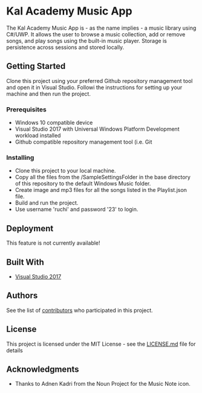 # Kal Academy Music App

The Kal Academy Music App is - as the name implies - a music library using C#/UWP. It allows the user to browse a music collection, add or remove songs, and play songs using the built-in music player. Storage is persistence across sessions and stored locally.

## Getting Started

Clone this project using your preferred Github repository management tool and open it in Visual Studio. Followi the instructions for setting up your machine and then run the project.

### Prerequisites

* Windows 10 compatible device
* Visual Studio 2017 with Universal Windows Platform Development workload installed
* Github compatible repository management tool (i.e. Git

### Installing

* Clone this project to your local machine.
* Copy all the files from the /SampleSettingsFolder in the base directory of this repository to the default Windows Music folder.
* Create image and mp3 files for all the songs listed in the Playlist.json file.
* Build and run the project.
* Use username 'ruchi' and password '23' to login.

## Deployment

This feature is not currently available!

## Built With

* [Visual Studio 2017](https://www.visualstudio.com/)

## Authors

See the list of [contributors](https://github.com/tigeringarden/KalAcademyMusicApp/graphs/contributors) who participated in this project.

## License

This project is licensed under the MIT License - see the [LICENSE.md](LICENSE.md) file for details

## Acknowledgments

* Thanks to Adnen Kadri from the Noun Project for the Music Note icon.
